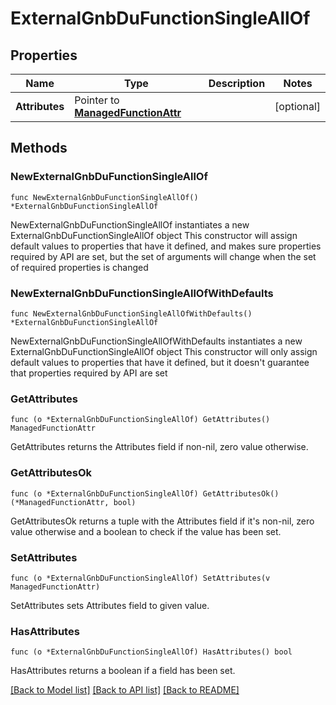 # ExternalGnbDuFunctionSingleAllOf

## Properties

Name | Type | Description | Notes
------------ | ------------- | ------------- | -------------
**Attributes** | Pointer to [**ManagedFunctionAttr**](ManagedFunction-Attr.md) |  | [optional] 

## Methods

### NewExternalGnbDuFunctionSingleAllOf

`func NewExternalGnbDuFunctionSingleAllOf() *ExternalGnbDuFunctionSingleAllOf`

NewExternalGnbDuFunctionSingleAllOf instantiates a new ExternalGnbDuFunctionSingleAllOf object
This constructor will assign default values to properties that have it defined,
and makes sure properties required by API are set, but the set of arguments
will change when the set of required properties is changed

### NewExternalGnbDuFunctionSingleAllOfWithDefaults

`func NewExternalGnbDuFunctionSingleAllOfWithDefaults() *ExternalGnbDuFunctionSingleAllOf`

NewExternalGnbDuFunctionSingleAllOfWithDefaults instantiates a new ExternalGnbDuFunctionSingleAllOf object
This constructor will only assign default values to properties that have it defined,
but it doesn't guarantee that properties required by API are set

### GetAttributes

`func (o *ExternalGnbDuFunctionSingleAllOf) GetAttributes() ManagedFunctionAttr`

GetAttributes returns the Attributes field if non-nil, zero value otherwise.

### GetAttributesOk

`func (o *ExternalGnbDuFunctionSingleAllOf) GetAttributesOk() (*ManagedFunctionAttr, bool)`

GetAttributesOk returns a tuple with the Attributes field if it's non-nil, zero value otherwise
and a boolean to check if the value has been set.

### SetAttributes

`func (o *ExternalGnbDuFunctionSingleAllOf) SetAttributes(v ManagedFunctionAttr)`

SetAttributes sets Attributes field to given value.

### HasAttributes

`func (o *ExternalGnbDuFunctionSingleAllOf) HasAttributes() bool`

HasAttributes returns a boolean if a field has been set.


[[Back to Model list]](../README.md#documentation-for-models) [[Back to API list]](../README.md#documentation-for-api-endpoints) [[Back to README]](../README.md)


